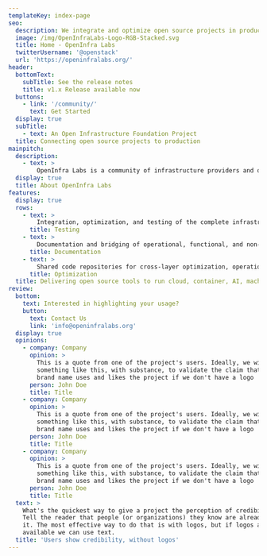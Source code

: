 ```yaml
---
templateKey: index-page
seo:
  description: We integrate and optimize open source projects in production environments and publish complete, reproducible stacks for existing and emerging workloads. 
  image: /img/OpenInfraLabs-Logo-RGB-Stacked.svg
  title: Home - OpenInfra Labs
  twitterUsername: '@openstack'
  url: 'https://openinfralabs.org/'
header:
  bottomText:
    subTitle: See the release notes
    title: v1.x Release available now
  buttons:
    - link: '/community/'
      text: Get Started
  display: true
  subTitle:
    - text: An Open Infrastructure Foundation Project
  title: Connecting open source projects to production
mainpitch:
  description:
    - text: >
        OpenInfra Labs is a community of infrastructure providers and operators. We integrate and optimize open source projects in production environments and publish complete, reproducible stacks for existing and emerging workloads. 
  display: true
  title: About OpenInfra Labs
features:
  display: true
  rows:
    - text: >
        Integration, optimization, and testing of the complete infrastructure stack to support complete use cases 
      title: Testing
    - text: >
        Documentation and bridging of operational, functional, and non-functional gaps to run upstream projects in a production environment
      title: Documentation
    - text: >
        Shared code repositories for cross-layer optimization, operational tooling and the "glue" code that is often written independently by users
      title: Optimization
  title: Delivering open source tools to run cloud, container, AI, machine learning and edge workloads efficiently, repeatedly and predictably
review:
  bottom: 
    text: Interested in highlighting your usage?
    button:
      text: Contact Us
      link: 'info@openinfralabs.org'
  display: true
  opinions:
    - company: Company
      opinion: >
        This is a quote from one of the project's users. Ideally, we will have
        something like this, with substance, to validate the claim that this
        brand name uses and likes the project if we don't have a logo
      person: John Doe
      title: Title
    - company: Company
      opinion: >
        This is a quote from one of the project's users. Ideally, we will have
        something like this, with substance, to validate the claim that this
        brand name uses and likes the project if we don't have a logo
      person: John Doe
      title: Title
    - company: Company
      opinion: >
        This is a quote from one of the project's users. Ideally, we will have
        something like this, with substance, to validate the claim that this
        brand name uses and likes the project if we don't have a logo        
      person: John Doe
      title: Title
  text: >
    What's the quickest way to give a project the perception of credibility?
    Tell the reader that people (or organizations) they know are already using
    it. The most effective way to do that is with logos, but if logos aren't
    available we can use text.
  title: 'Users show credibility, without logos'
---
```


